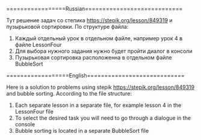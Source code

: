=================Russian============================

Тут решение задач со степика https://stepik.org/lesson/849319 и пузырьковой сортировки.
По структуре файла:
1. Каждый отдельный урок в отдельном файле, например урок 4 в файле LessonFour
2. Для выбора нужного задания нужно будет пройти диалог в консоли
3. Пузырьковая сортировка расположенна в отдельном файле BubbleSort

==================English============================

Here is a solution to problems using stepik https://stepik.org/lesson/849319 and bubble sorting.
According to the file structure:
1. Each separate lesson in a separate file, for example lesson 4 in the LessonFour file
2. To select the desired task you will need to go through a dialogue in the console
3. Bubble sorting is located in a separate BubbleSort file
